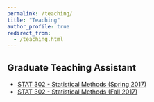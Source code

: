 ```yaml
---
permalink: /teaching/
title: "Teaching"
author_profile: true
redirect_from: 
  - /teaching.html
---
```


## Graduate Teaching Assistant

* [STAT 302 - Statistical Methods (Spring 2017)](https://chuueric.github.io/teaching/2018-spring-teaching-stat302)
* [STAT 302 - Statistical Methods (Fall 2017)](https://chuueric.github.io/teaching/2017-fall-teaching-stat302)

